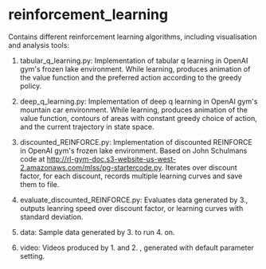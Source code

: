 # reinforcement_learning
Contains different reinforcement learning algorithms, including visualisation and analysis tools:

1. tabular_q_learning.py: Implementation of tabular q learning in OpenAI gym's frozen lake environment. While learning, produces animation of the value function and the preferred action according to the greedy policy.

2. deep_q_learning.py: Implementation of deep q learning in OpenAI gym's mountain car environment. While learning, produces animation of the value function, contours of areas with constant greedy choice of action, and the current trajectory in state space.

3. discounted_REINFORCE.py: Implementation of discounted REINFORCE in OpenAI gym's frozen lake environment. Based on John Schulmans code at http://rl-gym-doc.s3-website-us-west-2.amazonaws.com/mlss/pg-startercode.py. Iterates over discount factor, for each discount, records multiple learning curves and save them to file.

4. evaluate_discounted_REINFORCE.py: Evaluates data generated by 3., outputs leanring speed over discount factor, or learning curves with standard deviation.

5. data: Sample data generated by 3. to run 4. on.

6. video: Videos produced by 1. and 2. , generated with default parameter setting.

